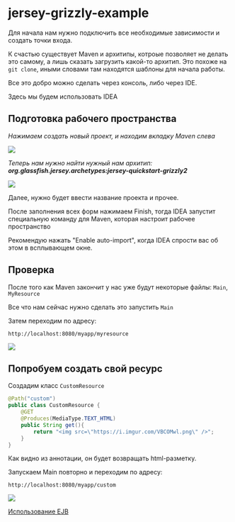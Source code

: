 # jersey-grizzly-example

Для начала нам нужно подключить все необходимые зависимости и создать точки входа.

К счастью существует Maven и архитипы, котроые позволяет не делать это самому, а лишь сказать загрузить 
какой-то архитип. Это похоже на `git clone`, иными словами там находятся шаблоны для начала работы.

Все это добро можно сделать через консоль, либо через IDE.

Здесь мы будем использовать IDEA

## Подготовка рабочего пространства

*Нажимаем создать новый проект, и находим вкладку Maven слева*

![](https://i.imgur.com/TwNHTO3.png)

*Теперь нам нужно найти нужный нам архитип: **org.glassfish.jersey.archetypes:jersey-quickstart-grizzly2***

![](https://i.imgur.com/tejBgPM.png)

Далее, нужно будет ввести название проекта и прочее.

После заполнения всех форм нажимаем Finish, тогда IDEA запустит специальную команду для Maven, которая настроит рабочее пространство

Рекомендую нажать "Enable auto-import", когда IDEA спрости вас об этом в всплывающем окне.

## Проверка

После того как Maven закончит у нас уже будут некоторые файлы: `Main`, `MyResource`

Все что нам сейчас нужно сделать это запустить `Main`

Затем переходим по адресу:
```
http://localhost:8080/myapp/myresource
```
![](https://i.imgur.com/QewxbXq.png)

## Попробуем создать свой ресурс

Создадим класс `CustomResource`
```java
@Path("custom")
public class CustomResource {
    @GET
    @Produces(MediaType.TEXT_HTML)
    public String get(){
        return "<img src=\"https://i.imgur.com/VBCOMwl.png\" />";
    }
}
```

Как видно из аннотации, он будет возвращать html-разметку.

Запускаем Main повторно и переходим по адресу:
```
http://localhost:8080/myapp/custom
```
![](https://i.imgur.com/PYnlxel.png)

[Использование EJB](EJB.md)
